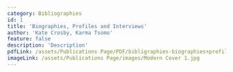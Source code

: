 ```yaml
---
category: Bibliographies
id: 1
title: 'Biographies, Profiles and Interviews'
author: 'Kate Crosby, Karma Tsomo'
feature: false
description: 'Description'
pdfLink: /assets/Publications Page/PDF/bibligraphies-biographies+profiles+interviews.pdf
imageLink: /assets/Publications Page/images/Modern Cover 1.jpg
---
```


